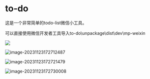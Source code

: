 # to-do

这是一个非常简单的todo-list微信小工具。

可以直接使用微信开发者工具导入to-do\unpackage\dist\dev\mp-weixin

![](C:\Users\LinGH\AppData\Roaming\Typora\typora-user-images\image-20231123172641132.png)

![image-20231123172712487](C:\Users\LinGH\AppData\Roaming\Typora\typora-user-images\image-20231123172712487.png)

![image-20231123172721479](C:\Users\LinGH\AppData\Roaming\Typora\typora-user-images\image-20231123172721479.png)

![image-20231123172730008](C:\Users\LinGH\AppData\Roaming\Typora\typora-user-images\image-20231123172730008.png)
